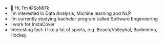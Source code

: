 - 👋 Hi, I’m @SoMi7k
- I’m interested in Data Analysis, Michine learning and NLP
- I’m currently studying bachelor program called Software Engeneering
- I work for InstaCover
- Interesting fact: I like a lot of sports, e.g. Beach/Volleybal, Badminton, Hockey

<!---
SoMi7k/SoMi7k is a ✨ special ✨ repository because its `README.md` (this file) appears on your GitHub profile.
You can click the Preview link to take a look at your changes.
--->
